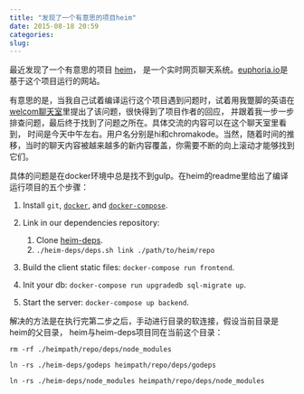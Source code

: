 ```yaml
---
title: "发现了一个有意思的项目heim"
date: 2015-08-18 20:59
categories:
slug: 
---
```


最近发现了一个有意思的项目
<a href="https://github.com/euphoria-io/heim" target="_blank">heim</a>，
是一个实时网页聊天系统。[euphoria.io](https://euphoria.io/)是基于这个项目运行的网站。

有意思的是，当我自己试着编译运行这个项目遇到问题时，试着用我蹩脚的英语在
[welcom聊天室](https://euphoria.io/room/welcome/)里提出了该问题，很快得到了项目作者的回应，
并跟着我一步一步排查问题，最后终于找到了问题之所在。具体交流的内容可以在这个聊天室里看到，
时间是今天中午左右。用户名分别是hi和chromakode。当然，随着时间的推移，当时的聊天内容被越来越多的新内容覆盖，你需要不断的向上滚动才能够找到它们。

具体的问题是在docker环境中总是找不到gulp。在heim的readme里给出了编译运行项目的五个步骤：

1. Install `git`, [`docker`](https://docs.docker.com/installation/), and
   [`docker-compose`](https://docs.docker.com/compose/install/).

2. Link in our dependencies repository:
    1. Clone [heim-deps](https://github.com/euphoria-io/heim-deps).
    2. `./heim-deps/deps.sh link ./path/to/heim/repo`

3. Build the client static files: `docker-compose run frontend`.

4. Init your db: `docker-compose run upgradedb sql-migrate up`.

5. Start the server: `docker-compose up backend`.


解决的方法是在执行完第二步之后，手动进行目录的软连接，假设当前目录是heim的父目录，
heim与heim-deps项目同在当前这个目录：

```
rm -rf ./heimpath/repo/deps/node_modules
```

```
ln -rs ./heim-deps/godeps heimpath/repo/deps/godeps
```

```
ln -rs ./heim-deps/node_modules heimpath/repo/deps/node_modules
```
